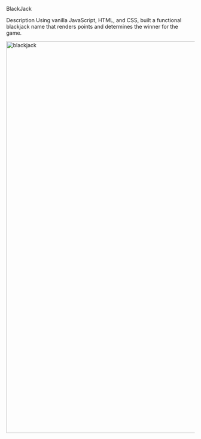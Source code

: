 BlackJack

Description
Using vanilla JavaScript, HTML, and CSS, built a functional blackjack name that renders points and determines the winner for the game. 





<img width="1048" alt="blackjack" src="https://user-images.githubusercontent.com/62561772/83952675-4770c900-a808-11ea-8b8d-08fd28695f42.png">

